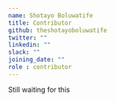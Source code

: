 ```yaml
---
name: Shotayo Boluwatife
title: Contributor
github: theshotayoboluwatife
twitter: ""
linkedin: ""
slack: ""
joining_date: ""
role : contributor
---
```


Still waiting for this
